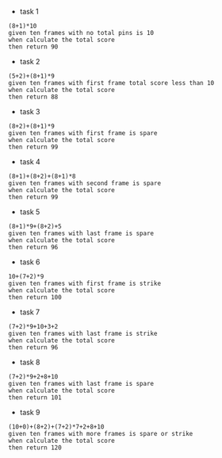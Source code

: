 - task 1
```text
(8+1)*10
given ten frames with no total pins is 10
when calculate the total score
then return 90
```
- task 2
```text
(5+2)+(8+1)*9
given ten frames with first frame total score less than 10
when calculate the total score
then return 88
```
- task 3
```text
(8+2)+(8+1)*9
given ten frames with first frame is spare
when calculate the total score
then return 99
```
- task 4
```text
(8+1)+(8+2)+(8+1)*8
given ten frames with second frame is spare
when calculate the total score
then return 99
```
- task 5
```text
(8+1)*9+(8+2)+5
given ten frames with last frame is spare
when calculate the total score
then return 96
```
- task 6
```text
10+(7+2)*9
given ten frames with first frame is strike
when calculate the total score
then return 100
```
- task 7
```text
(7+2)*9+10+3+2
given ten frames with last frame is strike
when calculate the total score
then return 96
```
- task 8
```text
(7+2)*9+2+8+10
given ten frames with last frame is spare
when calculate the total score
then return 101
``````
- task 9
```text
(10+0)+(8+2)+(7+2)*7+2+8+10
given ten frames with more frames is spare or strike
when calculate the total score
then return 120

